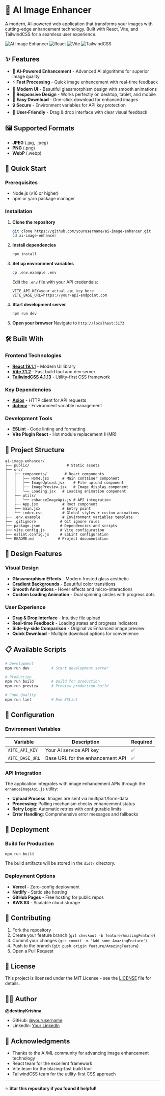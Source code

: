 # 🚀 AI Image Enhancer

A modern, AI-powered web application that transforms your images with cutting-edge enhancement technology. Built with React, Vite, and TailwindCSS for a seamless user experience.

![AI Image Enhancer](https://img.shields.io/badge/AI-Powered-blue) ![React](https://img.shields.io/badge/React-19.1.1-61DAFB?logo=react) ![Vite](https://img.shields.io/badge/Vite-7.1.2-646CFF?logo=vite) ![TailwindCSS](https://img.shields.io/badge/TailwindCSS-4.1.13-38B2AC?logo=tailwind-css)

## ✨ Features

- 🤖 **AI-Powered Enhancement** - Advanced AI algorithms for superior image quality
- ⚡ **Fast Processing** - Quick image enhancement with real-time feedback
- 🎨 **Modern UI** - Beautiful glassmorphism design with smooth animations
- 📱 **Responsive Design** - Works perfectly on desktop, tablet, and mobile
- 💾 **Easy Download** - One-click download for enhanced images
- 🔒 **Secure** - Environment variables for API key protection
- 🎯 **User-Friendly** - Drag & drop interface with clear visual feedback

## 🖼️ Supported Formats

- **JPEG** (.jpg, .jpeg)
- **PNG** (.png)
- **WebP** (.webp)

## 🚀 Quick Start

### Prerequisites

- Node.js (v16 or higher)
- npm or yarn package manager

### Installation

1. **Clone the repository**
   ```bash
   git clone https://github.com/yourusername/ai-image-enhancer.git
   cd ai-image-enhancer
   ```

2. **Install dependencies**
   ```bash
   npm install
   ```

3. **Set up environment variables**
   ```bash
   cp .env.example .env
   ```
   
   Edit the `.env` file with your API credentials:
   ```env
   VITE_API_KEY=your_actual_api_key_here
   VITE_BASE_URL=https://your-api-endpoint.com
   ```

4. **Start development server**
   ```bash
   npm run dev
   ```

5. **Open your browser**
   Navigate to `http://localhost:5173`

## 🛠️ Built With

### Frontend Technologies
- **[React 19.1.1](https://reactjs.org/)** - Modern UI library
- **[Vite 7.1.2](https://vitejs.dev/)** - Fast build tool and dev server
- **[TailwindCSS 4.1.13](https://tailwindcss.com/)** - Utility-first CSS framework

### Key Dependencies
- **[Axios](https://axios-http.com/)** - HTTP client for API requests
- **[dotenv](https://www.npmjs.com/package/dotenv)** - Environment variable management

### Development Tools
- **ESLint** - Code linting and formatting
- **Vite Plugin React** - Hot module replacement (HMR)

## 📁 Project Structure

```
ai-image-enhancer/
├── public/                 # Static assets
├── src/
│   ├── components/        # React components
│   │   ├── Home.jsx      # Main container component
│   │   ├── ImageUpload.jsx    # File upload component
│   │   ├── ImagePreview.jsx   # Image display component
│   │   └── Loading.jsx   # Loading animation component
│   ├── utils/
│   │   └── enhanceImageApi.js # API integration
│   ├── App.jsx           # Root component
│   ├── main.jsx          # Entry point
│   └── index.css         # Global styles + custom animations
├── .env.example          # Environment variables template
├── .gitignore           # Git ignore rules
├── package.json         # Dependencies and scripts
├── vite.config.js       # Vite configuration
├── eslint.config.js     # ESLint configuration
└── README.md           # Project documentation
```

## 🎨 Design Features

### Visual Design
- **Glassmorphism Effects** - Modern frosted glass aesthetic
- **Gradient Backgrounds** - Beautiful color transitions
- **Smooth Animations** - Hover effects and micro-interactions
- **Custom Loading Animation** - Dual spinning circles with progress dots

### User Experience
- **Drag & Drop Interface** - Intuitive file upload
- **Real-time Feedback** - Loading states and progress indicators
- **Side-by-side Comparison** - Original vs Enhanced image preview
- **Quick Download** - Multiple download options for convenience

## 📋 Available Scripts

```bash
# Development
npm run dev          # Start development server

# Production
npm run build        # Build for production
npm run preview      # Preview production build

# Code Quality
npm run lint         # Run ESLint
```

## 🔧 Configuration

### Environment Variables

| Variable | Description | Required |
|----------|-------------|----------|
| `VITE_API_KEY` | Your AI service API key | ✅ |
| `VITE_BASE_URL` | Base URL for the enhancement API | ✅ |

### API Integration

The application integrates with image enhancement APIs through the `enhanceImageApi.js` utility:

- **Upload Process**: Images are sent via multipart/form-data
- **Processing**: Polling mechanism checks enhancement status
- **Retry Logic**: Automatic retries with configurable limits
- **Error Handling**: Comprehensive error messages and fallbacks

## 🚀 Deployment

### Build for Production

```bash
npm run build
```

The build artifacts will be stored in the `dist/` directory.

### Deployment Options

- **Vercel** - Zero-config deployment
- **Netlify** - Static site hosting
- **GitHub Pages** - Free hosting for public repos
- **AWS S3** - Scalable cloud storage

## 🤝 Contributing

1. Fork the repository
2. Create your feature branch (`git checkout -b feature/AmazingFeature`)
3. Commit your changes (`git commit -m 'Add some AmazingFeature'`)
4. Push to the branch (`git push origin feature/AmazingFeature`)
5. Open a Pull Request

## 📝 License

This project is licensed under the MIT License - see the [LICENSE](LICENSE) file for details.

## 👨‍💻 Author

**@destinyKrishna**
- GitHub: [@yourusername](https://github.com/yourusername)
- LinkedIn: [Your LinkedIn](https://linkedin.com/in/yourprofile)

## 🙏 Acknowledgments

- Thanks to the AI/ML community for advancing image enhancement technology
- React team for the excellent framework
- Vite team for the blazing-fast build tool
- TailwindCSS team for the utility-first CSS approach

---

⭐ **Star this repository if you found it helpful!**
